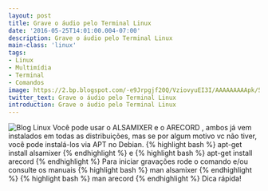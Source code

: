 ```yaml
---
layout: post
title: Grave o áudio pelo Terminal Linux
date: '2016-05-25T14:01:00.004-07:00'
description: Grave o áudio pelo Terminal Linux
main-class: 'linux'
tags:
- Linux
- Multimídia
- Terminal
- Comandos
image: https://2.bp.blogspot.com/-e9Jrpgjf20Q/VziovyuEI3I/AAAAAAAAApk/5NnYHoCU8WkKJ_0D4SGmzAWwiQmbDpBZgCLcB/s72-c/Grave%2Bo%2B%25C3%25A1udio%2Bpelo%2BTerminal%2BLinux.jpg
twitter_text: Grave o áudio pelo Terminal Linux
introduction: Grave o áudio pelo Terminal Linux
---
```

![Blog Linux](https://2.bp.blogspot.com/-e9Jrpgjf20Q/VziovyuEI3I/AAAAAAAAApk/5NnYHoCU8WkKJ_0D4SGmzAWwiQmbDpBZgCLcB/s400/Grave%2Bo%2B%25C3%25A1udio%2Bpelo%2BTerminal%2BLinux.jpg "Blog Linux")
Você pode usar o ALSAMIXER e o ARECORD , ambos já vem instalados em todas as distribuições, mas se por algum motivo vc não tiver, você pode instalá-los via APT no Debian.
{% highlight bash %}
apt-get install alsamixer
{% endhighlight %}
e
{% highlight bash %}
apt-get install arecord
{% endhighlight %}
Para iniciar gravações rode o comando e/ou consulte os manuais
{% highlight bash %}
man alsamixer
{% endhighlight %}
{% highlight bash %}
man arecord
{% endhighlight %}
Dica rápida! 
